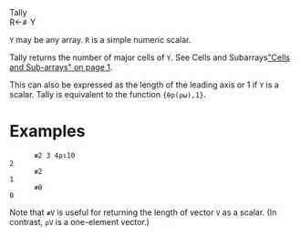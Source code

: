 <div class="heading">
  <div class="name">Tally</div>
  <div class="command">R←≢Y</div>
</div>

`Y` may be any array.  `R` is a simple numeric scalar.

Tally returns the number of major cells of `Y`. See Cells and Subarrays["Cells and Sub-arrays" on page 1](/introduction/variables/cells-and-subarrays.md#CellsSubarrays).

This can also be expressed as the length of the leading axis or 1 if `Y` is a scalar. Tally is equivalent to the function `{⍬⍴(⍴⍵),1}`.

# Examples
```apl
      ≢2 3 4⍴⍳10
2
      ≢2
1
      ≢⍬
0
```

Note that `≢V` is useful for returning the length of vector `V` as a scalar.  (In contrast, `⍴V` is a one-element vector.)
